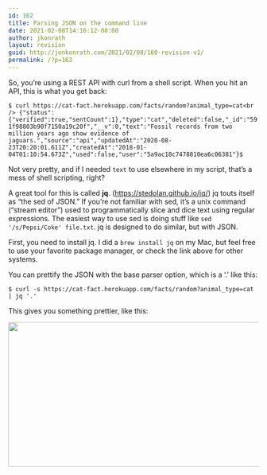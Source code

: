 ```yaml
---
id: 162
title: Parsing JSON on the command line
date: 2021-02-08T14:16:12-08:00
author: jkonrath
layout: revision
guid: http://jonkonrath.com/2021/02/08/160-revision-v1/
permalink: /?p=162
---
```

So, you&#8217;re using a REST API with curl from a shell script. When you hit an API, this is what you get back:

`$ curl https://cat-fact.herokuapp.com/facts/random?animal_type=cat<br />
{"status":{"verified":true,"sentCount":1},"type":"cat","deleted":false,"_id":"591f98803b90f7150a19c20f","__v":0,"text":"Fossil records from two million years ago show evidence of jaguars.","source":"api","updatedAt":"2020-08-23T20:20:01.611Z","createdAt":"2018-01-04T01:10:54.673Z","used":false,"user":"5a9ac18c7478810ea6c06381"}$` 

Not very pretty, and if I needed `text` to use elsewhere in my script, that&#8217;s a mess of shell scripting, right?

A great tool for this is called **jq**. (<a href="https://stedolan.github.io/jq/" target="_blank" rel="noopener">https://stedolan.github.io/jq/</a>) jq touts itself as &#8220;the sed of JSON.&#8221; If you&#8217;re not familiar with sed, it&#8217;s a unix command (&#8220;stream editor&#8221;) used to programmatically slice and dice text using regular expressions. The easiest way to use sed is doing stuff like `sed '/s/Pepsi/Coke' file.txt`. jq is designed to do similar, but with JSON.

First, you need to install jq. I did a `brew install jq` on my Mac, but feel free to use your favorite package manager, or check the link above for other systems.

You can prettify the JSON with the base parser option, which is a &#8216;.&#8217; like this:

`$ curl -s https://cat-fact.herokuapp.com/facts/random?animal_type=cat | jq '.'`

This gives you something prettier, like this:

[<img loading="lazy" class="alignnone wp-image-161 size-full" src="http://jonkonrath.com/wordpress/wp-content/uploads/2021/02/Screen-Shot-2021-02-08-at-2.07.45-PM.png" alt="" width="999" height="291" srcset="http://jonkonrath.com/wordpress/wp-content/uploads/2021/02/Screen-Shot-2021-02-08-at-2.07.45-PM.png 999w, http://jonkonrath.com/wordpress/wp-content/uploads/2021/02/Screen-Shot-2021-02-08-at-2.07.45-PM-300x87.png 300w, http://jonkonrath.com/wordpress/wp-content/uploads/2021/02/Screen-Shot-2021-02-08-at-2.07.45-PM-768x224.png 768w" sizes="(max-width: 999px) 100vw, 999px" />](http://jonkonrath.com/wordpress/wp-content/uploads/2021/02/Screen-Shot-2021-02-08-at-2.07.45-PM.png)

&nbsp;